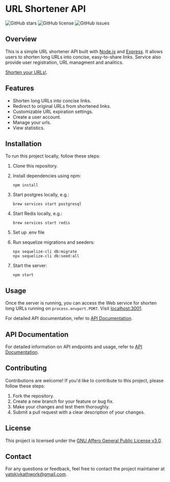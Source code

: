 # URL Shortener API

![GitHub stars](https://img.shields.io/github/stars/yatskivkath/url-shortener-api?style=flat-square)
![GitHub license](https://img.shields.io/github/license/yatskivkath/url-shortener-api?style=flat-square)
![GitHub issues](https://img.shields.io/github/issues/yatskivkath/url-shortener-api?style=flat-square)

## Overview

This is a simple URL shortener API built with [Node.js](https://nodejs.org/) and [Express](https://expressjs.com/). It allows users to shorten long URLs into concise, easy-to-share links. Service also provide user registration, URL managment and analitics.

[Shorten your URLs!](https://url-shortener-api-wruy.onrender.com).

## Features

- Shorten long URLs into concise links.
- Redirect to original URLs from shortened links.
- Customizable URL expiration settings.
- Create a user account.
- Manage your urls.
- View statistics.

## Installation

To run this project locally, follow these steps:

1. Clone this repository.
2. Install dependencies using npm:

   ```
   npm install
   ```
3. Start postgres locally, e.g.:
   ```
   brew services start postgresql
   ```
4. Start Redis locally, e.g.:
    ```
    brew services start redis
    ```
5. Set up .env file
6. Run sequelize migrations and seeders:
   ```
   npx sequelize-cli db:migrate
   npx sequelize-cli db:seed:all
   ```
7. Start the server:

   ```
   npm start
   ```

## Usage

Once the server is running, you can access the Web service for shorten long URLs running on `process.envport.PORT`. Visit [localhost:3001](http://localhost:3001/).

For detailed API documentation, refer to [API Documentation](http://localhost:3001/).

## API Documentation

For detailed information on API endpoints and usage, refer to [API Documentation](https://url-shortener-api-wruy.onrender.com/api/docs/).

## Contributing

Contributions are welcome! If you'd like to contribute to this project, please follow these steps:

1. Fork the repository.
2. Create a new branch for your feature or bug fix.
3. Make your changes and test them thoroughly.
4. Submit a pull request with a clear description of your changes.

## License

This project is licensed under the [GNU Affero General Public License v3.0](LICENSE).

## Contact

For any questions or feedback, feel free to contact the project maintainer at [yatskivkathwork@gmail.com](mailto:yatskivkathwork@gmail.com).
